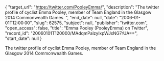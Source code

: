 {
  "target_url": "https://twitter.com/PooleyEmma/", 
  "description": "The twitter profile of cyclist Emma Pooley, member of Team England in the Glasgow 2014 Commonwealth Games. ", 
  "end_date": null, 
  "date": "2006-01-01T12:00:00", 
  "slug": 62575, 
  "subject": null, 
  "publisher": "twitter.com", 
  "open_access": false, 
  "title": "Emma Pooley (PooleyEmma) on Twitter", 
  "record_id": "20060101T120000/MAdqmPalzyIxpWJxNG7rUA==", 
  "start_date": null
}

The twitter profile of cyclist Emma Pooley, member of Team England in the Glasgow 2014 Commonwealth Games. 